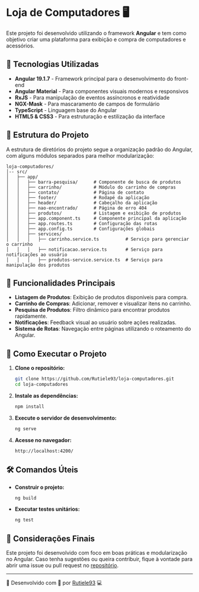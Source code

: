 # Loja de Computadores 🖥️

Este projeto foi desenvolvido utilizando o framework **Angular** e tem como objetivo criar uma plataforma para exibição e compra de computadores e acessórios.

## 📌 Tecnologias Utilizadas
- **Angular 19.1.7** - Framework principal para o desenvolvimento do front-end
- **Angular Material** - Para componentes visuais modernos e responsivos
- **RxJS** - Para manipulação de eventos assíncronos e reatividade
- **NGX-Mask** - Para mascaramento de campos de formulário
- **TypeScript** - Linguagem base do Angular
- **HTML5 & CSS3** - Para estruturação e estilização da interface

## 📂 Estrutura do Projeto
A estrutura de diretórios do projeto segue a organização padrão do Angular, com alguns módulos separados para melhor modularização:

```
loja-computadores/
│-- src/
│   ├── app/
│   │   ├── barra-pesquisa/      # Componente de busca de produtos
│   │   ├── carrinho/            # Módulo do carrinho de compras
│   │   ├── contato/             # Página de contato
│   │   ├── footer/              # Rodapé da aplicação
│   │   ├── header/              # Cabeçalho da aplicação
│   │   ├── nao-encontrado/      # Página de erro 404
│   │   ├── produtos/            # Listagem e exibição de produtos
│   │   ├── app.component.ts     # Componente principal da aplicação
│   │   ├── app.routes.ts        # Configuração das rotas
│   │   ├── app.config.ts        # Configurações globais
│   │   ├── services/
│   │   │   ├── carrinho.service.ts          # Serviço para gerenciar o carrinho
│   │   │   ├── notificacao.service.ts       # Serviço para notificações ao usuário
│   │   │   ├── produtos-service.service.ts  # Serviço para manipulação dos produtos
```

## 🚀 Funcionalidades Principais
- **Listagem de Produtos**: Exibição de produtos disponíveis para compra.
- **Carrinho de Compras**: Adicionar, remover e visualizar itens no carrinho.
- **Pesquisa de Produtos**: Filtro dinâmico para encontrar produtos rapidamente.
- **Notificações**: Feedback visual ao usuário sobre ações realizadas.
- **Sistema de Rotas**: Navegação entre páginas utilizando o roteamento do Angular.

## 📌 Como Executar o Projeto
1. **Clone o repositório:**
   ```bash
   git clone https://github.com/Rutiele93/loja-computadores.git
   cd loja-computadores
   ```
2. **Instale as dependências:**
   ```bash
   npm install
   ```
3. **Execute o servidor de desenvolvimento:**
   ```bash
   ng serve
   ```
4. **Acesse no navegador:**
   ```
   http://localhost:4200/
   ```

## 🛠️ Comandos Úteis
- **Construir o projeto:**
  ```bash
  ng build
  ```
- **Executar testes unitários:**
  ```bash
  ng test
  ```

## 📌 Considerações Finais
Este projeto foi desenvolvido com foco em boas práticas e modularização no Angular. Caso tenha sugestões ou queira contribuir, fique à vontade para abrir uma issue ou pull request no [repositório](https://github.com/Rutiele93/loja-computadores).

---
🚀 Desenvolvido com 💙 por [Rutiele93](https://github.com/Rutiele93) 💻

